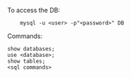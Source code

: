 To access the DB:
```
	mysql -u <user> -p"<password>" DB
```

Commands:
```
show databases;
use <database>;
show tables;
<sql commands>
```